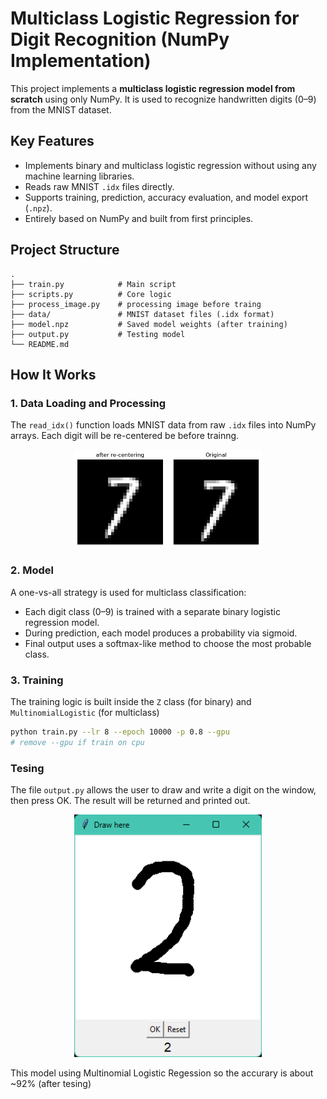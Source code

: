 # Multiclass Logistic Regression for Digit Recognition (NumPy Implementation)

This project implements a **multiclass logistic regression model from scratch** using only NumPy. It is used to recognize handwritten digits (0–9) from the MNIST dataset.

## Key Features

- Implements binary and multiclass logistic regression without using any machine learning libraries.
- Reads raw MNIST `.idx` files directly.
- Supports training, prediction, accuracy evaluation, and model export (`.npz`).
- Entirely based on NumPy and built from first principles.

## Project Structure
```
.  
├── train.py            # Main script  
├── scripts.py          # Core logic  
├── process_image.py    # processing image before traing  
├── data/               # MNIST dataset files (.idx format)  
├── model.npz           # Saved model weights (after training)  
├── output.py           # Testing model  
└── README.md  
```

## How It Works

### 1. Data Loading and Processing
The `read_idx()` function loads MNIST data from raw `.idx` files into NumPy arrays.
Each digit will be re-centered be before trainng.
<p align="center">
  <img src="demo_re_center.png" alt="Centering based on center of mass" width="300"/>
</p>

### 2. Model
A one-vs-all strategy is used for multiclass classification:
- Each digit class (0–9) is trained with a separate binary logistic regression model.
- During prediction, each model produces a probability via sigmoid.
- Final output uses a softmax-like method to choose the most probable class.

### 3. Training
The training logic is built inside the `Z` class (for binary) and `MultinomialLogistic` (for multiclass) 

```bash
python train.py --lr 8 --epoch 10000 -p 0.8 --gpu
# remove --gpu if train on cpu
```

### Tesing
The file `output.py` allows the user to draw and write a digit on the window, then press OK. The result will be returned and printed out.

<p align="center">
  <img src="demo.png" alt="Digit Drawing Demo" width="300"/>
</p>

This model using Multinomial Logistic Regession so the accurary is about ~92% (after tesing)